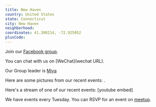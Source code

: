 ```yaml
---
title: New Haven
country: United States
state: Connecticut
city: New Haven
neighborhood: 
coordinates: 41.308214, -72.925052
plusCode:
---
```

Join our [Facebook group](https://www.facebook.com/groups/free.code.camp.new.haven).

You can chat with us on [WeChat](wechat URL).

Our Group leader is [Miya](freecodecamp.org/miya)

Here are some pictures from our recent events:
![]().

Here's a stream of one of our recent events:
[youtube embed]

We have events every Tuesday. You can RSVP for an event on [meetup](meetupurl).

